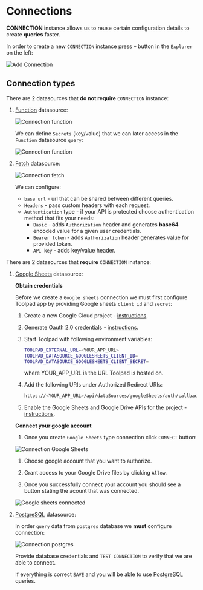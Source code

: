# Connections

<p class="description">
    <b>CONNECTION</b> instance allows us to reuse certain configuration details to create <b>queries</b> faster.
</p>

In order to create a new `CONNECTION` instance press `+` button in the `Explorer` on the left:

![Add Connection](/static/toolpad/connection.png)

## Connection types

There are 2 datasources that **do not require** `CONNECTION` instance:

1. [Function](/toolpad/connecting-to-datasources/function/) datasource:

   ![Connection function](/static/toolpad/connection-function-1.png)

   We can define `Secrets` (key/value) that we can later access in the `Function` datasource `query`:

   ![Connection function](/static/toolpad/connection-function-2.png)

1. [Fetch](/toolpad/connecting-to-datasources/fetch/) datasource:

   ![Connection fetch](/static/toolpad/connection-fetch-1.png)

   We can configure:

   - `base url` - url that can be shared between different queries.
   - `Headers` - pass custom headers with each request.
   - `Authentication` type - if your API is protected choose authentication method that fits your needs:
     - `Basic` - adds `Authorization` header and generates **base64** encoded value for a given user credentials.
     - `Bearer token` - adds `Authorization` header generates value for provided token.
     - `API key` - adds key/value header.

There are 2 datasources that **require** `CONNECTION` instance:

1. [Google Sheets](/toolpad/connecting-to-datasources/google-sheets/) datasource:

   **Obtain credentials**

   Before we create a `Google sheets` connection we must first configure Toolpad app by providing Google sheets `client id` and `secret`:

   1. Create a new Google Cloud project - [instructions](https://cloud.google.com/resource-manager/docs/creating-managing-projects#creating_a_project).

   2. Generate Oauth 2.0 credentials - [instructions](https://developers.google.com/identity/protocols/oauth2/web-server#creatingcred).

   3. Start Toolpad with following environment variables:

      ```sh
      TOOLPAD_EXTERNAL_URL=<YOUR_APP_URL>
      TOOLPAD_DATASOURCE_GOOGLESHEETS_CLIENT_ID=
      TOOLPAD_DATASOURCE_GOOGLESHEETS_CLIENT_SECRET=
      ```

      where YOUR_APP_URL is the URL Toolpad is hosted on.

   4. Add the following URIs under Authorized Redirect URIs:
      ```sh
      https://<YOUR_APP_URL>/api/dataSources/googleSheets/auth/callback</YOUR_APP_URL>
      ```
   5. Enable the Google Sheets and Google Drive APIs for the project - [instructions](https://developers.google.com/identity/protocols/oauth2/web-server#enable-apis).

   **Connect your google account**

   1. Once you create `Google Sheets` type connection click `CONNECT` button:

   ![Connection Google Sheets](/static/toolpad/connection-sheets-1.png)

   1. Choose google account that you want to authorize.

   1. Grant access to your Google Drive files by clicking `Allow`.

   1. Once you successfully connect your account you should see a button stating the acount that was connected.

   ![Google sheets connected](/static/toolpad/connection-sheets-2.png)

2. [PostgreSQL](/toolpad/connecting-to-datasources/postgreSQL/) datasource:

   In order `query` data from `postgres` database we **must** configure connection:

   ![Connection postgres](/static/toolpad/connection-postgres-1.png)

   Provide database credentials and `TEST CONNECTION` to verify that we are able to connect.

   If everything is correct `SAVE` and you will be able to use [PostgreSQL](/toolpad/connecting-to-datasources/postgreSQL/) queries.
